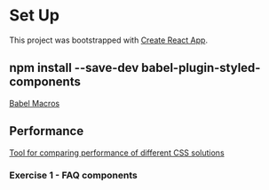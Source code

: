 # Set Up

This project was bootstrapped with [Create React App](https://github.com/facebook/create-react-app).

## npm install --save-dev babel-plugin-styled-components

[Babel Macros](https://github.com/kentcdodds/babel-plugin-macros)

## Performance

[Tool for comparing performance of different CSS solutions](https://necolas.github.io/react-native-web/benchmarks/)

### Exercise 1 - FAQ components
